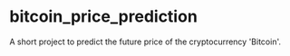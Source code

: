 # bitcoin_price_prediction
A short project to predict the future price of the cryptocurrency 'Bitcoin'.
